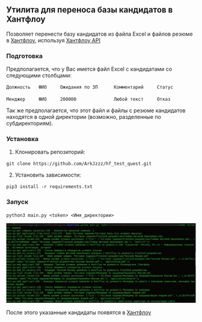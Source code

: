 ## Утилита для переноса базы кандидатов в Хантфлоу

Позволяет перенести базу кандидатов из файла Excel и файлов резюме в [Хантфлоу](https://huntflow.ru/), используя [Хантфлоу API](https://github.com/huntflow/api)

### Подготовка

Предполагается, что у Вас имется файл Excel с кандидатами со следующими столбцами:
```
Должность	ФИО		Ожидания по ЗП		Комментарий		Статус

Менджер		ФИО		200000				Любой текст		Отказ
```

Так же предполагается, что этот файл и файлы с резюме кандидатов находятся в одной директории (возможно, разделенные по субдиректориям).

### Установка

1. Клонировать репозиторий:
```
git clone https://github.com/ArkJzzz/hf_test_quest.git
```

2. Установить зависимости:
```
pip3 install -r requirements.txt
```

### Запуск
```
python3 main.py <token> <Имя_директории>
```
![](result.jpeg)


После этого указанные кандидаты появятся в [Хантфлоу](https://huntflow.ru/)